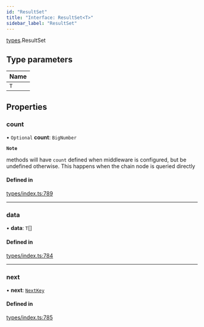 ```yaml
---
id: "ResultSet"
title: "Interface: ResultSet<T>"
sidebar_label: "ResultSet"
---
```


[types](../../../modules/Types/Types.md).ResultSet

## Type parameters

| Name |
| :------ |
| `T` |

## Properties

### count

• `Optional` **count**: `BigNumber`

**`Note`**

methods will have `count` defined when middleware is configured, but be undefined otherwise. This happens when the chain node is queried directly

#### Defined in

[types/index.ts:789](https://github.com/PolymeshAssociation/polymesh-sdk/blob/daafaa68f/src/types/index.ts#L789)

___

### data

• **data**: `T`[]

#### Defined in

[types/index.ts:784](https://github.com/PolymeshAssociation/polymesh-sdk/blob/daafaa68f/src/types/index.ts#L784)

___

### next

• **next**: [`NextKey`](../../../modules/Types/Types.md#nextkey)

#### Defined in

[types/index.ts:785](https://github.com/PolymeshAssociation/polymesh-sdk/blob/daafaa68f/src/types/index.ts#L785)
